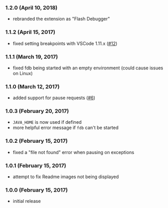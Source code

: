 ### 1.2.0 (April 10, 2018)

- rebranded the extension as "Flash Debugger"

### 1.1.2 (April 15, 2017)

- fixed setting breakpoints with VSCode 1.11.x ([#12](https://github.com/vshaxe/flash-debugger/issues/12))

### 1.1.1 (March 19, 2017)

- fixed fdb being started with an empty environment (could cause issues on Linux)

### 1.1.0 (March 12, 2017)

- added support for pause requests ([#6](https://github.com/vshaxe/flash-debugger/issues/6))

### 1.0.3 (February 20, 2017)

- `JAVA_HOME` is now used if defined
- more helpful error message if `fdb` can't be started

### 1.0.2 (February 15, 2017)

- fixed a "file not found" error when pausing on exceptions

### 1.0.1 (February 15, 2017)

- attempt to fix Readme images not being displayed

### 1.0.0 (February 15, 2017)

- initial release